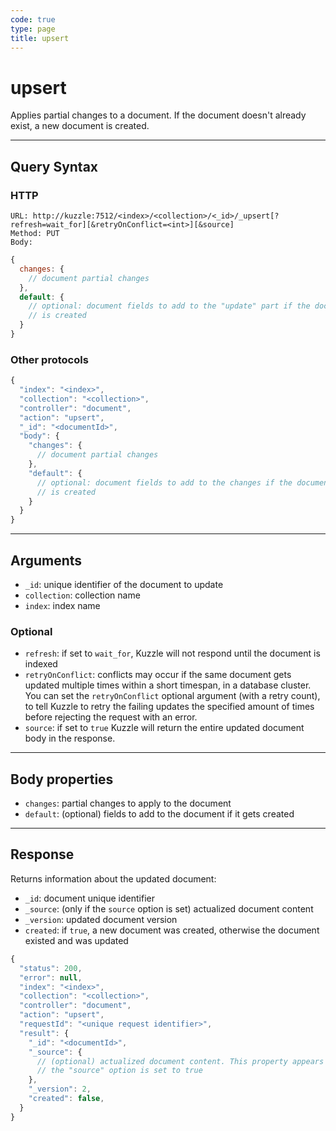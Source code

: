 ```yaml
---
code: true
type: page
title: upsert
---
```


# upsert

Applies partial changes to a document. If the document doesn't already exist, a new document is created.

---

## Query Syntax

### HTTP

```http
URL: http://kuzzle:7512/<index>/<collection>/<_id>/_upsert[?refresh=wait_for][&retryOnConflict=<int>][&source]
Method: PUT
Body:
```

```js
{
  changes: {
    // document partial changes
  },
  default: {
    // optional: document fields to add to the "update" part if the document
    // is created
  }
}
```

### Other protocols

```js
{
  "index": "<index>",
  "collection": "<collection>",
  "controller": "document",
  "action": "upsert",
  "_id": "<documentId>",
  "body": {
    "changes": {
      // document partial changes
    },
    "default": {
      // optional: document fields to add to the changes if the document
      // is created
    }
  }
}
```

---

## Arguments

- `_id`: unique identifier of the document to update
- `collection`: collection name
- `index`: index name

### Optional

- `refresh`: if set to `wait_for`, Kuzzle will not respond until the document is indexed
- `retryOnConflict`: conflicts may occur if the same document gets updated multiple times within a short timespan, in a database cluster. You can set the `retryOnConflict` optional argument (with a retry count), to tell Kuzzle to retry the failing updates the specified amount of times before rejecting the request with an error.
- `source`: if set to `true` Kuzzle will return the entire updated document body in the response.

---

## Body properties

- `changes`: partial changes to apply to the document
- `default`: (optional) fields to add to the document if it gets created

---

## Response

Returns information about the updated document:

- `_id`: document unique identifier
- `_source`: (only if the `source` option is set) actualized document content
- `_version`: updated document version
- `created`: if `true`, a new document was created, otherwise the document existed and was updated

```js
{
  "status": 200,
  "error": null,
  "index": "<index>",
  "collection": "<collection>",
  "controller": "document",
  "action": "upsert",
  "requestId": "<unique request identifier>",
  "result": {
    "_id": "<documentId>",
    "_source": {
      // (optional) actualized document content. This property appears only if
      // the "source" option is set to true
    },
    "_version": 2,
    "created": false,
  }
}
```
